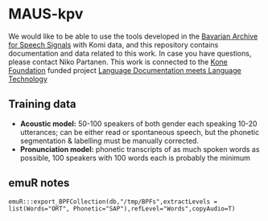 # MAUS-kpv

We would like to be able to use the tools developed in the [Bavarian Archive for Speech Signals](http://www.bas.uni-muenchen.de/Bas/BasHomeeng.html) with Komi data, and this repository contains documentation and data related to this work. In case you have questions, please contact Niko Partanen. This work is connected to the [Kone Foundation](http://www.koneensaatio.fi/en/) funded project [Language Documentation meets Language Technology](https://langdoc.github.io/IKDP-2/)

## Training data

- **Acoustic model:** 50-100 speakers of both gender each speaking 10-20 utterances; can be either read or spontaneous speech, but the phonetic segmentation & labelling  must be manually corrected.
- **Pronunciation model:** phonetic transcripts of as much spoken words as possible, 100 speakers with 100 words each is probably the minimum

## emuR notes

    emuR:::export_BPFCollection(db,"/tmp/BPFs",extractLevels = list(Words="ORT", Phonetic="SAP"),refLevel="Words",copyAudio=T)
